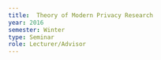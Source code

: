 ```yaml
---
title:  Theory of Modern Privacy Research
year: 2016
semester: Winter
type: Seminar
role: Lecturer/Advisor
---
```

